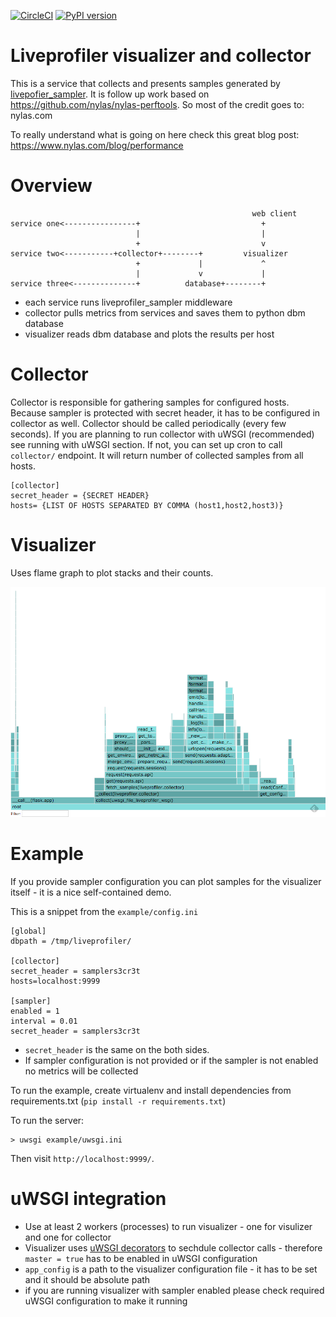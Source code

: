 [![CircleCI](https://circleci.com/gh/fieldaware/liveprofiler.svg?style=svg)](https://circleci.com/gh/fieldaware/liveprofiler)
[![PyPI version](https://badge.fury.io/py/liveprofiler.svg)](https://badge.fury.io/py/liveprofiler)

# Liveprofiler visualizer and collector

This is a service that collects and presents samples generated by [livepofier_sampler](https://github.com/fieldaware/liveprofiler_sampler).
It is follow up work based on https://github.com/nylas/nylas-perftools. So most of the credit goes to: nylas.com

To really understand what is going on here check this great blog post: https://www.nylas.com/blog/performance

# Overview

```
                                                      web client
service one<----------------+                           +
                            |                           |
                            +                           v
service two<-----------+collector+--------+         visualizer
                            +             |             ^
                            |             v             |
service three<--------------+          database+--------+

```

* each service runs liveprofiler_sampler middleware
* collector pulls metrics from services and saves them to python dbm database
* visualizer reads dbm database and plots the results per host

# Collector

Collector is responsible for gathering samples for configured hosts. Because sampler is protected with secret header, it has to be configured in collector as well. Collector should be called periodically (every few seconds). If you are planning to run collector with uWSGI (recommended) see running with uWSGI section. If not, you can set up cron to call `collector/` endpoint. It will return number of collected samples from all hosts.

```
[collector]
secret_header = {SECRET HEADER}
hosts= {LIST OF HOSTS SEPARATED BY COMMA (host1,host2,host3)}
```

# Visualizer

Uses flame graph to plot stacks and their counts.

![visualized samples](visualizer.png "Example visualization")

# Example

If you provide sampler configuration you can plot samples for the visualizer itself - it is a nice self-contained demo.

This is a snippet from the `example/config.ini`
```
[global]
dbpath = /tmp/liveprofiler/

[collector]
secret_header = samplers3cr3t
hosts=localhost:9999

[sampler]
enabled = 1
interval = 0.01
secret_header = samplers3cr3t
```

* `secret_header` is the same on the both sides.
* If sampler configuration is not provided or if the sampler is not enabled no metrics will be collected

To run the example, create virtualenv and install dependencies from requirements.txt (`pip install -r requirements.txt`)

To run the server:

```
> uwsgi example/uwsgi.ini
```

Then visit `http://localhost:9999/`.

# uWSGI integration

* Use at least 2 workers (processes) to run visualizer - one for visulizer and one for collector
* Visualizer uses [uWSGI decorators](http://uwsgi-docs.readthedocs.io/en/latest/PythonDecorators.html) to sechdule collector calls - therefore `master = true` has to be enabled in uWSGI configuration
* `app_config` is a path to the visualizer configuration file - it has to be set and it should be absolute path
* if you are running visualizer with sampler enabled please check required uWSGI configuration to make it running
